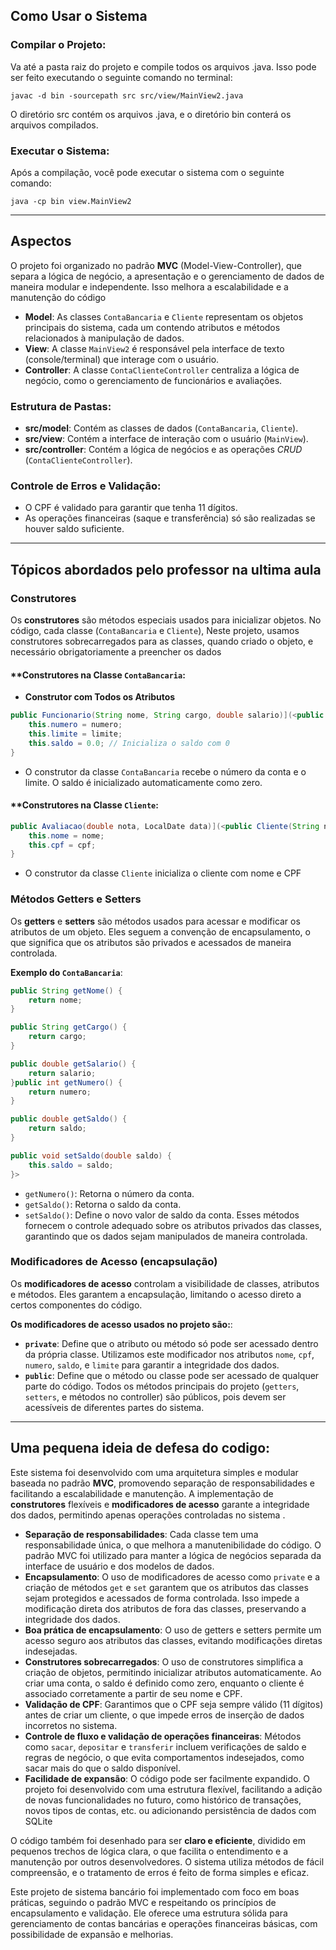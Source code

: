## Como Usar o Sistema
### Compilar o Projeto:

Va até a pasta raiz do projeto e compile todos os arquivos .java. Isso pode ser feito executando o seguinte comando no terminal:

```
javac -d bin -sourcepath src src/view/MainView2.java
```

O diretório src contém os arquivos .java, e o diretório bin conterá os arquivos compilados.

### Executar o Sistema:

Após a compilação, você pode executar o sistema com o seguinte comando:

```
java -cp bin view.MainView2
```

---

## Aspectos

O projeto foi organizado no padrão **MVC** (Model-View-Controller), que separa a lógica de negócio, a apresentação e o gerenciamento de dados de maneira modular e independente. Isso melhora a escalabilidade e a manutenção do código

- **Model**: As classes `ContaBancaria` e `Cliente` representam os objetos principais do sistema, cada um contendo atributos e métodos relacionados à manipulação de dados.
- **View**: A classe `MainView2` é responsável pela interface de texto (console/terminal) que interage com o usuário.
- **Controller**: A classe ``ContaClienteController`` centraliza a lógica de negócio, como o gerenciamento de funcionários e avaliações.

### Estrutura de Pastas:

- **src/model**: Contém as classes de dados (`ContaBancaria`, `Cliente`).
- **src/view**: Contém a interface de interação com o usuário (`MainView`).
- **src/controller**: Contém a lógica de negócios e as operações *CRUD* (`ContaClienteController`).


### **Controle de Erros e Validação**:
- O CPF é validado para garantir que tenha 11 dígitos.
- As operações financeiras (saque e transferência) só são realizadas se houver saldo suficiente.

---

## Tópicos abordados pelo professor na ultima aula
### **Construtores**

Os **construtores** são métodos especiais usados para inicializar objetos. No código, cada classe (`ContaBancaria` e `Cliente`), Neste projeto, usamos construtores sobrecarregados para as classes, quando criado o objeto, e necessário obrigatoriamente a preencher os dados
#### **Construtores na Classe `ContaBancaria`:

- **Construtor com Todos os Atributos**

```java
public Funcionario(String nome, String cargo, double salario)](<public ContaBancaria(int numero, double limite) {
    this.numero = numero;
    this.limite = limite;
    this.saldo = 0.0; // Inicializa o saldo com 0
}
```

- O construtor da classe `ContaBancaria` recebe o número da conta e o limite. O saldo é inicializado automaticamente como zero.
#### **Construtores na Classe `Cliente`:

```java
public Avaliacao(double nota, LocalDate data)](<public Cliente(String nome, String cpf) {
    this.nome = nome;
    this.cpf = cpf;
}
```

- O construtor da classe `Cliente` inicializa o cliente com nome e CPF

### **Métodos Getters e Setters**

Os **getters** e **setters** são métodos usados para acessar e modificar os atributos de um objeto. Eles seguem a convenção de encapsulamento, o que significa que os atributos são privados e acessados de maneira controlada.

**Exemplo do `ContaBancaria`**:

```java
public String getNome() {
    return nome;
}

public String getCargo() {
    return cargo;
}

public double getSalario() {
    return salario;
}public int getNumero() {
    return numero;
}

public double getSaldo() {
    return saldo;
}

public void setSaldo(double saldo) {
    this.saldo = saldo;
}>
```

- `getNumero()`: Retorna o número da conta.
- `getSaldo()`: Retorna o saldo da conta.
- `setSaldo()`: Define o novo valor de saldo da conta.
Esses métodos fornecem o controle adequado sobre os atributos privados das classes, garantindo que os dados sejam manipulados de maneira controlada.
### **Modificadores de Acesso** (encapsulação)

Os **modificadores de acesso** controlam a visibilidade de classes, atributos e métodos. Eles garantem a encapsulação, limitando o acesso direto a certos componentes do código.

**Os modificadores de acesso usados no projeto são:**:

- **`private`**: Define que o atributo ou método só pode ser acessado dentro da própria classe. Utilizamos este modificador nos atributos `nome`, `cpf`, `numero`, `saldo`, e `limite` para garantir a integridade dos dados.
- **`public`**: Define que o método ou classe pode ser acessado de qualquer parte do código. Todos os métodos principais do projeto (`getters`, `setters`, e métodos no controller) são públicos, pois devem ser acessíveis de diferentes partes do sistema.

---

## Uma pequena ideia de defesa do codigo:

Este sistema foi desenvolvido com uma arquitetura simples e modular baseada no padrão **MVC**, promovendo separação de responsabilidades e facilitando a escalabilidade e manutenção. A implementação de **construtores** flexíveis e **modificadores de acesso** garante a integridade dos dados, permitindo apenas operações controladas no sistema .

- **Separação de responsabilidades**: Cada classe tem uma responsabilidade única, o que melhora a manutenibilidade do código. O padrão MVC foi utilizado para manter a lógica de negócios separada da interface de usuário e dos modelos de dados.
- **Encapsulamento**: O uso de modificadores de acesso como `private` e a criação de métodos `get` e `set` garantem que os atributos das classes sejam protegidos e acessados de forma controlada. Isso impede a modificação direta dos atributos de fora das classes, preservando a integridade dos dados.
- **Boa prática de encapsulamento**: O uso de getters e setters permite um acesso seguro aos atributos das classes, evitando modificações diretas indesejadas.
- **Construtores sobrecarregados**: O uso de construtores simplifica a criação de objetos, permitindo inicializar atributos automaticamente. Ao criar uma conta, o saldo é definido como zero, enquanto o cliente é associado corretamente a partir de seu nome e CPF.
- **Validação de CPF**: Garantimos que o CPF seja sempre válido (11 dígitos) antes de criar um cliente, o que impede erros de inserção de dados incorretos no sistema.
- **Controle de fluxo e validação de operações financeiras**: Métodos como `sacar`, `depositar` e `transferir` incluem verificações de saldo e regras de negócio, o que evita comportamentos indesejados, como sacar mais do que o saldo disponível.
- **Facilidade de expansão**: O código pode ser facilmente expandido. O projeto foi desenvolvido com uma estrutura flexível, facilitando a adição de novas funcionalidades no futuro, como histórico de transações, novos tipos de contas, etc. ou adicionando persistência de dados com SQLite

O código também foi desenhado para ser **claro e eficiente**, dividido em pequenos trechos de lógica clara, o que facilita o entendimento e a manutenção por outros desenvolvedores. O sistema utiliza métodos de fácil compreensão, e o tratamento de erros é feito de forma simples e eficaz.

Este projeto de sistema bancário foi implementado com foco em boas práticas, seguindo o padrão MVC e respeitando os princípios de encapsulamento e validação. Ele oferece uma estrutura sólida para gerenciamento de contas bancárias e operações financeiras básicas, com possibilidade de expansão e melhorias.
